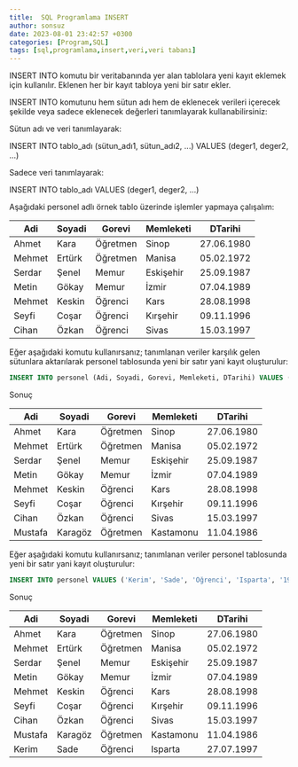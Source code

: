 ```yaml
---
title:  SQL Programlama INSERT
author: sonsuz
date: 2023-08-01 23:42:57 +0300
categories: [Program,SQL]
tags: [sql,programlama,insert,veri,veri tabanı]
---
```



INSERT INTO komutu bir veritabanında yer alan tablolara yeni kayıt eklemek için kullanılır. Eklenen her bir kayıt tabloya yeni bir satır ekler.

INSERT INTO komutunu hem sütun adı hem de eklenecek verileri içerecek şekilde veya sadece eklenecek değerleri tanımlayarak kullanabilirsiniz:

Sütun adı ve veri tanımlayarak:

INSERT INTO tablo\_adı (sütun\_adı1, sütun\_adı2, ...) VALUES (deger1, deger2, ...)

Sadece veri tanımlayarak:

INSERT INTO tablo\_adı VALUES (deger1, deger2, ...)

Aşağıdaki personel adlı örnek tablo üzerinde işlemler yapmaya çalışalım:

| Adi | Soyadi | Gorevi | Memleketi | DTarihi |
| --- | --- | --- | --- | --- |
| Ahmet | Kara | Öğretmen | Sinop | 27.06.1980 |
| Mehmet | Ertürk | Öğretmen | Manisa | 05.02.1972 |
| Serdar | Şenel | Memur | Eskişehir | 25.09.1987 |
| Metin | Gökay | Memur | İzmir | 07.04.1989 |
| Mehmet | Keskin | Öğrenci | Kars | 28.08.1998 |
| Seyfi | Coşar | Öğrenci | Kırşehir | 09.11.1996 |
| Cihan | Özkan | Öğrenci | Sivas | 15.03.1997 |

Eğer aşağıdaki komutu kullanırsanız; tanımlanan veriler karşılık gelen sütunlara aktarılarak personel tablosunda yeni bir satır yani kayıt oluşturulur:


```sql
INSERT INTO personel (Adi, Soyadi, Gorevi, Memleketi, DTarihi) VALUES ('Mustafa', 'Karagöz', 'Öğretmen', 'Kastamonu', '1986-04-11')
```

Sonuç

| Adi | Soyadi | Gorevi | Memleketi | DTarihi |
| --- | --- | --- | --- | --- |
| Ahmet | Kara | Öğretmen | Sinop | 27.06.1980 |
| Mehmet | Ertürk | Öğretmen | Manisa | 05.02.1972 |
| Serdar | Şenel | Memur | Eskişehir | 25.09.1987 |
| Metin | Gökay | Memur | İzmir | 07.04.1989 |
| Mehmet | Keskin | Öğrenci | Kars | 28.08.1998 |
| Seyfi | Coşar | Öğrenci | Kırşehir | 09.11.1996 |
| Cihan | Özkan | Öğrenci | Sivas | 15.03.1997 |
| Mustafa | Karagöz | Öğretmen | Kastamonu | 11.04.1986 |

Eğer aşağıdaki komutu kullanırsanız; tanımlanan veriler personel tablosunda yeni bir satır yani kayıt oluşturulur:

```sql
INSERT INTO personel VALUES ('Kerim', 'Sade', 'Öğrenci', 'Isparta', '1997-07-27')
```

Sonuç

| Adi | Soyadi | Gorevi | Memleketi | DTarihi |
| --- | --- | --- | --- | --- |
| Ahmet | Kara | Öğretmen | Sinop | 27.06.1980 |
| Mehmet | Ertürk | Öğretmen | Manisa | 05.02.1972 |
| Serdar | Şenel | Memur | Eskişehir | 25.09.1987 |
| Metin | Gökay | Memur | İzmir | 07.04.1989 |
| Mehmet | Keskin | Öğrenci | Kars | 28.08.1998 |
| Seyfi | Coşar | Öğrenci | Kırşehir | 09.11.1996 |
| Cihan | Özkan | Öğrenci | Sivas | 15.03.1997 |
| Mustafa | Karagöz | Öğretmen | Kastamonu | 11.04.1986 |
| Kerim | Sade | Öğrenci | Isparta | 27.07.1997 |
